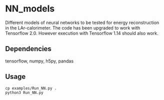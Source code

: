 # NN_models

Different models of neural networks to be tested for energy reconstruction in the LAr-calorimeter. The code has been upgraded to work with Tensorflow 2.0. However execution with Tensorflow 1.14 should also work.

## Dependencies

tensorflow, numpy, h5py, pandas

## Usage 
`cp examples/Run_NN.py .`  
`python3 Run_NN.py`

